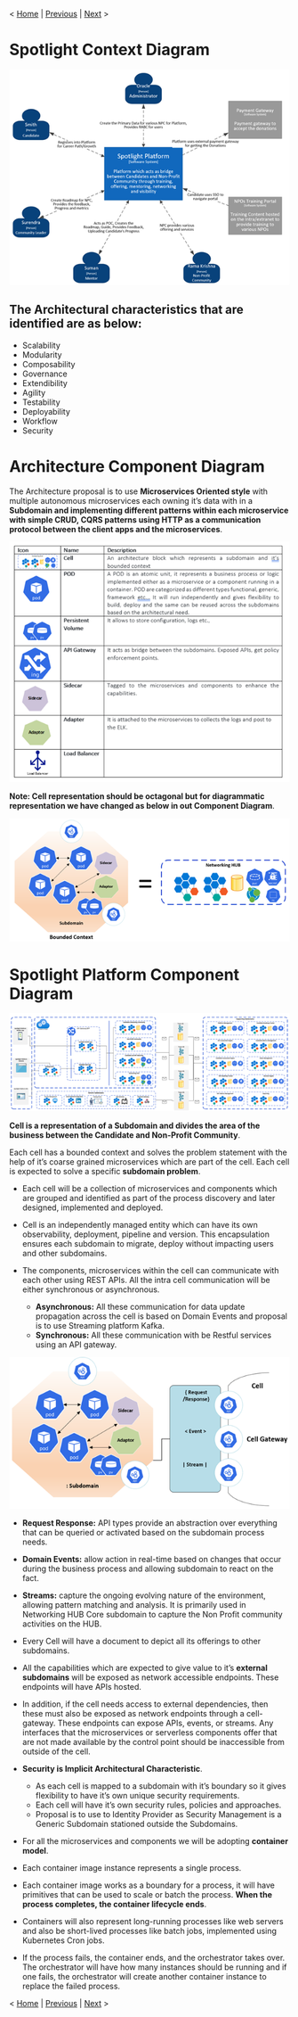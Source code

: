 < [Home](../README.md) | [Previous](./1_Arch_Overview.md) | [Next](./6_Arch_CandidateRegistration.md) >

# Spotlight Context Diagram 
  <p align="center">
    <img src="..//Images/SpotlightContextDiagram.png" />
  </p>
  
  ## The Architectural characteristics that are identified are as below:

- Scalability
- Modularity     
- Composability
- Governance 
- Extendibility 
- Agility 
- Testability  
- Deployability 
- Workflow
- Security

# Architecture Component Diagram
The Architecture proposal is to use **Microservices Oriented style** with multiple autonomous microservices each owning it’s data with in a **Subdomain and implementing different patterns within each microservice with simple CRUD, CQRS patterns using HTTP as a communication protocol between the client apps and the microservices**. 

<p align="center">
  <img src="..//Images/CellArchitectureComponents.png" />
</p>

**Note: Cell representation should be octagonal but for diagrammatic representation we have changed as below in out Component Diagram**.

<p align="center">
  <img src="..//Images/CellRepresentation.png" />
</p>

#  Spotlight Platform Component Diagram 

<p align="center">
  <img src="..//Images/SpotlightPlatformComponentDiagram.png" />
</p>


**Cell is a representation of a Subdomain and divides the area of the business between the Candidate and Non-Profit Community**. 

Each cell has a bounded context and solves the problem statement with the help of it’s coarse grained microservices which are part of the cell. Each cell is expected to solve a specific **subdomain problem**.

- Each cell will be a collection of microservices and components which are grouped and identified as part of the process discovery and later designed, implemented and deployed. 
- Cell is an independently managed entity which can have its own observability, deployment, pipeline and version. This encapsulation ensures each subdomain to migrate, deploy without impacting users and other subdomains. 
- The components, microservices within the cell can communicate with each other using REST APIs. All the intra cell communication will be either synchronous or asynchronous.

  - **Asynchronous:** All these communication for data update propagation across the cell is based on Domain Events and proposal is to use Streaming platform Kafka.
  - **Synchronous:** All these communication with be Restful services using an API gateway.

<p align="center">
  <img src="..//Images/CellAsynchronousSsynchronous.png" />
</p>


  - **Request Response:** API types provide an abstraction over everything that can be queried or activated based on the subdomain process needs.
  - **Domain Events:** allow action in real-time based on changes that occur during the business process and allowing subdomain to react on the fact.
  - **Streams:** capture the ongoing evolving nature of the environment, allowing pattern matching and analysis. It is primarily used in Networking HUB Core subdomain    to capture the Non Profit community activities on the HUB.

- Every Cell will have a document to depict all its offerings to other subdomains.
- All the capabilities which are expected to give value to it’s **external subdomains** will be exposed as network accessible endpoints. These endpoints will have APIs hosted. 
- In addition, if the cell needs access to external dependencies, then these must also be exposed as network endpoints through a cell-gateway. These endpoints can expose APIs, events, or streams. Any interfaces that the microservices or serverless components offer that are not made available by the control point should be inaccessible from outside of the cell. 

- **Security is Implicit Architectural Characteristic**. 
     - As each cell is mapped to a subdomain with it’s boundary so it gives flexibility to have it’s own unique security requirements. 
     - Each cell will have it’s own security rules, policies and approaches.
     - Proposal is to use to Identity Provider as Security Management is a Generic Subdomain stationed outside the Subdomains. 

- For all the microservices and components we will be adopting **container model**.
- Each container image instance represents a single process. 
- Each container image works as a boundary for a process, it will have primitives that can be used to scale or batch the process. **When the process completes, the container lifecycle ends**.
- Containers will also represent long-running processes like web servers and also be short-lived processes like batch jobs, implemented using Kubernetes Cron jobs. 
- If the process fails, the container ends, and the orchestrator takes over. The orchestrator will have how many instances should be running and if one fails, the orchestrator will create another container instance to replace the failed process.

< [Home](../README.md) | [Previous](./1_Arch_Overview.md) | [Next](./6_Arch_CandidateRegistration.md) >
